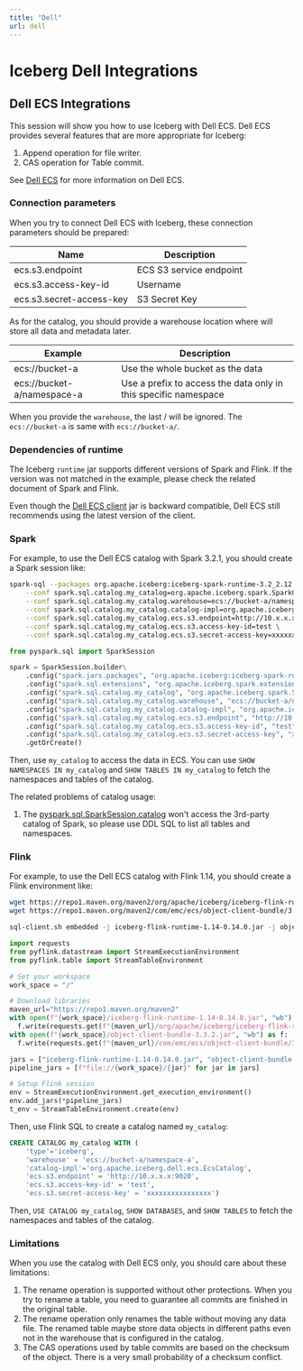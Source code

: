 ```yaml
---
title: "Dell"
url: dell
---
```

<!--
 - Licensed to the Apache Software Foundation (ASF) under one or more
 - contributor license agreements.  See the NOTICE file distributed with
 - this work for additional information regarding copyright ownership.
 - The ASF licenses this file to You under the Apache License, Version 2.0
 - (the "License"); you may not use this file except in compliance with
 - the License.  You may obtain a copy of the License at
 -
 -   http://www.apache.org/licenses/LICENSE-2.0
 -
 - Unless required by applicable law or agreed to in writing, software
 - distributed under the License is distributed on an "AS IS" BASIS,
 - WITHOUT WARRANTIES OR CONDITIONS OF ANY KIND, either express or implied.
 - See the License for the specific language governing permissions and
 - limitations under the License.
 -->


# Iceberg Dell Integrations

## Dell ECS Integrations

This session will show you how to use Iceberg with Dell ECS. Dell ECS provides several features that are more appropriate for Iceberg:

1. Append operation for file writer.
2. CAS operation for Table commit.

See [Dell ECS](https://www.dell.com/en-us/dt/storage/ecs/index.htm) for more information on Dell ECS.

### Connection parameters

When you try to connect Dell ECS with Iceberg, these connection parameters should be prepared:

| Name                     | Description            |
| ------------------------ | ---------------------- |
| ecs.s3.endpoint          | ECS S3 service endpoint |
| ecs.s3.access-key-id     | Username               |
| ecs.s3.secret-access-key | S3 Secret Key          |

As for the catalog, you should provide a warehouse location where will store all data and metadata later.

| Example                    | Description                                                     |
| -------------------------- | --------------------------------------------------------------- |
| ecs://bucket-a             | Use the whole bucket as the data                                |
| ecs://bucket-a/namespace-a | Use a prefix to access the data only in this specific namespace |

When you provide the `warehouse`, the last / will be ignored. The `ecs://bucket-a` is same with `ecs://bucket-a/`.

### Dependencies of runtime

The Iceberg `runtime` jar supports different versions of Spark and Flink. If the version was not matched in the example, please check the related document of Spark and Flink.

Even though the [Dell ECS client](https://github.com/EMCECS/ecs-object-client-java) jar is backward compatible, Dell ECS still recommends using the latest version of the client.

### Spark

For example, to use the Dell ECS catalog with Spark 3.2.1, you should create a Spark session like:

```sh
spark-sql --packages org.apache.iceberg:iceberg-spark-runtime-3.2_2.12:0.14.0,com.emc.ecs:object-client-bundle:3.3.2 \
    --conf spark.sql.catalog.my_catalog=org.apache.iceberg.spark.SparkCatalog \
    --conf spark.sql.catalog.my_catalog.warehouse=ecs://bucket-a/namespace-a \
    --conf spark.sql.catalog.my_catalog.catalog-impl=org.apache.iceberg.dell.ecs.EcsCatalog \
    --conf spark.sql.catalog.my_catalog.ecs.s3.endpoint=http://10.x.x.x:9020 \
    --conf spark.sql.catalog.my_catalog.ecs.s3.access-key-id=test \
    --conf spark.sql.catalog.my_catalog.ecs.s3.secret-access-key=xxxxxxxxxxxxxxxx
```

```python
from pyspark.sql import SparkSession

spark = SparkSession.builder\
    .config("spark.jars.packages", "org.apache.iceberg:iceberg-spark-runtime-3.2_2.12:0.14.0,com.emc.ecs:object-client-bundle:3.3.2")\
    .config("spark.sql.extensions", "org.apache.iceberg.spark.extensions.IcebergSparkSessionExtensions")\
    .config("spark.sql.catalog.my_catalog", "org.apache.iceberg.spark.SparkCatalog")\
    .config("spark.sql.catalog.my_catalog.warehouse", "ecs://bucket-a/namespace-a")\
    .config("spark.sql.catalog.my_catalog.catalog-impl", "org.apache.iceberg.dell.ecs.EcsCatalog")\
    .config("spark.sql.catalog.my_catalog.ecs.s3.endpoint", "http://10.x.x.x:9020")\
    .config("spark.sql.catalog.my_catalog.ecs.s3.access-key-id", "test")\
    .config("spark.sql.catalog.my_catalog.ecs.s3.secret-access-key", "xxxxxxxxxxxxxxxx")\
    .getOrCreate()
```

Then, use `my_catalog` to access the data in ECS. You can use `SHOW NAMESPACES IN my_catalog` and `SHOW TABLES IN my_catalog` to fetch the namespaces and tables of the catalog.

The related problems of catalog usage:

1. The [pyspark.sql.SparkSession.catalog](https://spark.apache.org/docs/latest/api/python/reference/api/pyspark.sql.SparkSession.catalog.html#pyspark.sql.SparkSession.catalog) won't access the 3rd-party catalog of Spark, so please use DDL SQL to list all tables and namespaces.


### Flink

For example, to use the Dell ECS catalog with Flink 1.14, you should create a Flink environment like:

```sh
wget https://repo1.maven.org/maven2/org/apache/iceberg/iceberg-flink-runtime-1.14/0.14.0/iceberg-flink-runtime-1.14-0.14.0.jar
wget https://repo1.maven.org/maven2/com/emc/ecs/object-client-bundle/3.3.2/object-client-bundle-3.3.2.jar

sql-client.sh embedded -j iceberg-flink-runtime-1.14-0.14.0.jar -j object-client-bundle-3.3.2.jar shell
```

```python
import requests
from pyflink.datastream import StreamExecutionEnvironment
from pyflink.table import StreamTableEnvironment

# Set your workspace
work_space = "/"

# Download libraries
maven_url="https://repo1.maven.org/maven2"
with open(f"{work_space}/iceberg-flink-runtime-1.14-0.14.0.jar", "wb") as f:
  f.write(requests.get(f"{maven_url}/org/apache/iceberg/iceberg-flink-runtime-1.14/0.14.0/iceberg-flink-runtime-1.14-0.14.0.jar").content)
with open(f"{work_space}/object-client-bundle-3.3.2.jar", "wb") as f:
  f.write(requests.get(f"{maven_url}/com/emc/ecs/object-client-bundle/3.3.2/object-client-bundle-3.3.2.jar").content)

jars = ["iceberg-flink-runtime-1.14-0.14.0.jar", "object-client-bundle-3.3.2.jar"]
pipeline_jars = [f"file://{work_space}/{jar}" for jar in jars]

# Setup Flink session
env = StreamExecutionEnvironment.get_execution_environment()
env.add_jars(*pipeline_jars)
t_env = StreamTableEnvironment.create(env)
```

Then, use Flink SQL to create a catalog named `my_catalog`:

```SQL
CREATE CATALOG my_catalog WITH (
    'type'='iceberg',
    'warehouse' = 'ecs://bucket-a/namespace-a',
    'catalog-impl'='org.apache.iceberg.dell.ecs.EcsCatalog',
    'ecs.s3.endpoint' = 'http://10.x.x.x:9020',
    'ecs.s3.access-key-id' = 'test',
    'ecs.s3.secret-access-key' = 'xxxxxxxxxxxxxxxx')
```

Then, `USE CATALOG my_catalog`, `SHOW DATABASES`, and `SHOW TABLES` to fetch the namespaces and tables of the catalog.

### Limitations

When you use the catalog with Dell ECS only, you should care about these limitations:

1. The rename operation is supported without other protections. When you try to rename a table, you need to guarantee all commits are finished in the original table.
2. The rename operation only renames the table without moving any data file. The renamed table maybe store data objects in different paths even not in the warehouse that is configured in the catalog.
3. The CAS operations used by table commits are based on the checksum of the object. There is a very small probability of a checksum conflict.